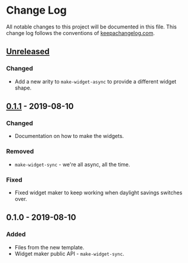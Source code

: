 # Change Log
All notable changes to this project will be documented in this file. This change log follows the conventions of [keepachangelog.com](http://keepachangelog.com/).

## [Unreleased]
### Changed
- Add a new arity to `make-widget-async` to provide a different widget shape.

## [0.1.1] - 2019-08-10
### Changed
- Documentation on how to make the widgets.

### Removed
- `make-widget-sync` - we're all async, all the time.

### Fixed
- Fixed widget maker to keep working when daylight savings switches over.

## 0.1.0 - 2019-08-10
### Added
- Files from the new template.
- Widget maker public API - `make-widget-sync`.

[Unreleased]: https://github.com/your-name/easy/compare/0.1.1...HEAD
[0.1.1]: https://github.com/your-name/easy/compare/0.1.0...0.1.1
